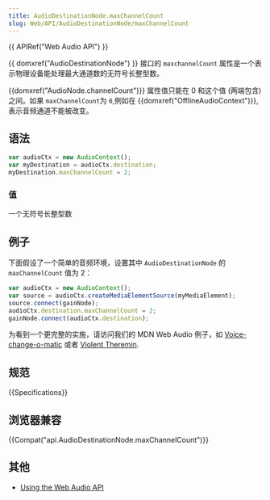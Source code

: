 ```yaml
---
title: AudioDestinationNode.maxChannelCount
slug: Web/API/AudioDestinationNode/maxChannelCount
---
```

{{ APIRef("Web Audio API") }}

{{ domxref("AudioDestinationNode") }} 接口的 `maxchannelCount` 属性是一个表示物理设备能处理最大通道数的无符号长整型数。

{{domxref("AudioNode.channelCount")}} 属性值只能在 0 和这个值 (两端包含) 之间。如果 `maxChannelCount`为 `0`,例如在 {{domxref("OfflineAudioContext")}}, 表示音频通道不能被改变。

## 语法

```js
var audioCtx = new AudioContext();
var myDestination = audioCtx.destination;
myDestination.maxChannelCount = 2;
```

### 值

一个无符号长整型数

## 例子

下面假设了一个简单的音频环境，设置其中 `AudioDestinationNode` 的 `maxChannelCount` 值为 2：

```js
var audioCtx = new AudioContext();
var source = audioCtx.createMediaElementSource(myMediaElement);
source.connect(gainNode);
audioCtx.destination.maxChannelCount = 2;
gainNode.connect(audioCtx.destination);
```

为看到一个更完整的实施，请访问我们的 MDN Web Audio 例子，如 [Voice-change-o-matic](http://mdn.github.io/voice-change-o-matic/) 或者 [Violent Theremin](http://mdn.github.io/violent-theremin/).

## 规范

{{Specifications}}

## 浏览器兼容

{{Compat("api.AudioDestinationNode.maxChannelCount")}}

## 其他

- [Using the Web Audio API](/zh-CN/docs/Web_Audio_API/Using_Web_Audio_API)
